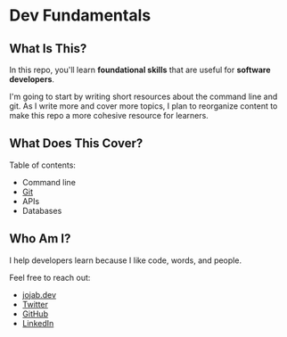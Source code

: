 # Dev Fundamentals

## What Is This?

In this repo, you'll learn **foundational skills** that are useful for **software developers**.

I'm going to start by writing short resources about the command line and git. As I write more and cover more topics, I plan to reorganize content to make this repo a more cohesive resource for learners.

## What Does This Cover?

Table of contents:
- Command line
- [Git](https://github.com/jablonskidev/dev-fundamentals/blob/main/git-first-steps.md)
- APIs
- Databases

## Who Am I?

I help developers learn because I like code, words, and people.

Feel free to reach out:
- [jojab.dev](https://jojab.dev)
- [Twitter](https://twitter.com/Jo_Jablonski)
- [GitHub](https://github.com/jablonskidev)
- [LinkedIn](https://www.linkedin.com/in/joanna-jablonski-14b9a7140/)
